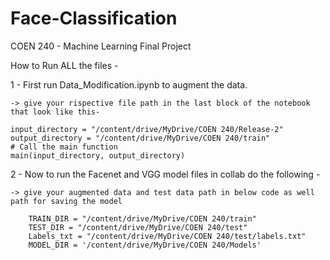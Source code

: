 # Face-Classification
COEN 240 - Machine Learning Final Project 

How to Run ALL the files - 

1 - First run Data_Modification.ipynb to augment the data.

    -> give your rispective file path in the last block of the notebook that look like this-
    
    input_directory = "/content/drive/MyDrive/COEN 240/Release-2"
    output_directory = "/content/drive/MyDrive/COEN 240/train"
    # Call the main function 
    main(input_directory, output_directory)

2 - Now to run the Facenet and VGG model files in collab do the following - 

    -> give your augmented data and test data path in below code as well path for saving the model 

        TRAIN_DIR = "/content/drive/MyDrive/COEN 240/train"
        TEST_DIR = "/content/drive/MyDrive/COEN 240/test"
        Labels_txt = "/content/drive/MyDrive/COEN 240/test/labels.txt"
        MODEL_DIR = '/content/drive/MyDrive/COEN 240/Models'






